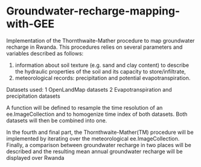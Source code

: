 # Groundwater-recharge-mapping-with-GEE
Implementation of the Thornthwaite-Mather procedure to map groundwater recharge in Rwanda.
This procedures relies on several parameters and variables described as follows:
1. information about soil texture (e.g. sand and clay content) to describe the hydraulic properties of the soil and its capacity to store/infiltrate,
2. meteorological records: precipitation and potential evapotranspiration.

Datasets used:
1 OpenLandMap datasets
2 Evapotranspiration and precipitation datasets

A function will be defined to resample the time resolution of an ee.ImageCollection and to homogenize time index of both datasets. Both datasets will then be combined into one.

In the fourth and final part, the Thornthwaite-Mather(TM) procedure will be implemented by iterating over the meteorological ee.ImageCollection. Finally, a comparison between groundwater recharge in two places will be described and the resulting mean annual groundwater recharge will be displayed over Rwanda
